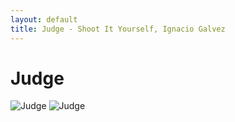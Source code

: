 ```yaml
---
layout: default
title: Judge - Shoot It Yourself, Ignacio Galvez
---
```


# Judge

![Judge](http://assets.farmhouse.co/publishing/1-shoot-it-yourself/images/judge-1.jpg)
![Judge](http://assets.farmhouse.co/publishing/1-shoot-it-yourself/images/judge-2.jpg)

